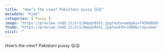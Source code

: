 ```yaml
---
title:  "How’s the view? Pakistani pussy 😛😛"
metadate: "hide"
categories: [ Pussy ]
image: "https://preview.redd.it/1r1i9mpqn8n51.jpg?auto=webp&s=f458d0dd8078adcfd958c1eb95ba20592429b9e2"
thumb: "https://preview.redd.it/1r1i9mpqn8n51.jpg?width=1080&crop=smart&auto=webp&s=f8173d565c354203b9bfd01f560a2019f0f08db7"
visit: ""
---
```

How’s the view? Pakistani pussy 😛😛
